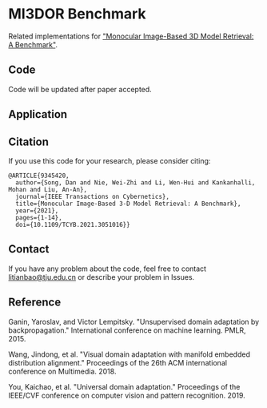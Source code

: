 # MI3DOR Benchmark
Related implementations for ["Monocular Image-Based 3D Model Retrieval: A Benchmark"](https://ieeexplore.ieee.org/document/9345420).


## Code
Code will be updated after paper accepted.

## Application

## Citation
If you use this code for your research, please consider citing:
```
@ARTICLE{9345420,
  author={Song, Dan and Nie, Wei-Zhi and Li, Wen-Hui and Kankanhalli, Mohan and Liu, An-An},
  journal={IEEE Transactions on Cybernetics}, 
  title={Monocular Image-Based 3-D Model Retrieval: A Benchmark}, 
  year={2021},
  pages={1-14},
  doi={10.1109/TCYB.2021.3051016}}
```
## Contact
If you have any problem about the code, feel free to contact litianbao@tju.edu.cn or describe your problem in Issues.

## Reference

Ganin, Yaroslav, and Victor Lempitsky. "Unsupervised domain adaptation by backpropagation." International conference on machine learning. PMLR, 2015.

Wang, Jindong, et al. "Visual domain adaptation with manifold embedded distribution alignment." Proceedings of the 26th ACM international conference on Multimedia. 2018.

You, Kaichao, et al. "Universal domain adaptation." Proceedings of the IEEE/CVF conference on computer vision and pattern recognition. 2019.
